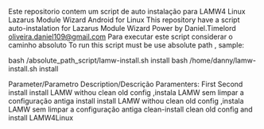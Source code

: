 Este repositorio contem um script de auto instalação para 
LAMW4 Linux Lazarus Module Wizard Android for Linux 
This repository have a script auto-instalation for Lazarus Module Wizard
Power by Daniel.Timelord <oliveira.daniel109@gmail.com>
Para executar este script considerar o caminho absoluto
To run this script must be use absolute path , sample:

bash /absolute_path_script/lamw-install.sh install
bash /home/danny/lamw-install.sh install

Parameter/Parametro			Description/Descrição
Paramenters:	First		Second 
	install					install LAMW withou clean old config ,instala LAMW sem limpar a configuração antiga
	install					install LAMW withou clean old config ,instala LAMW sem limpar a configuração antiga
	clean-install				clean old config and install LAMW4Linux 



